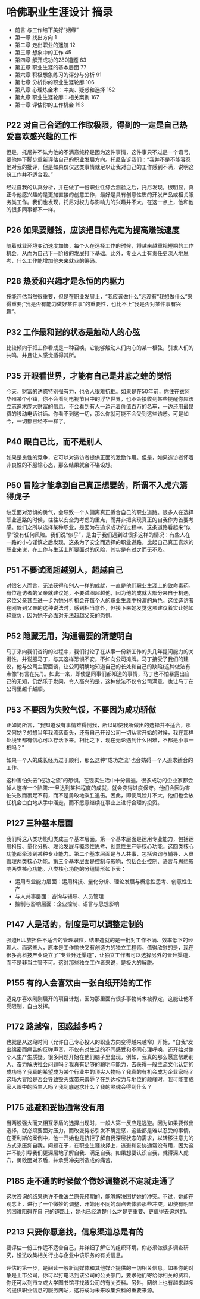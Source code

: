 # 哈佛职业生涯设计 摘录

- 前言 与工作结下美好“姻缘”
- 第一章 找出方向 1
- 第二章 走出职业的迷航 12
- 第三章 想象中的工作 45
- 第四章 解开成功的280道题 63
- 第五章 职业生涯的基本层面 77
- 第六章 积极想象练习的评分与分析 91
- 第七章 分析你的职业生涯轮廓 106
- 第八章 心理炼金术：冲突、疑惑和选择 152
- 第九章 职业生涯轮廓：相关案例 167
- 第十章 评估你的工作机会 193

## P22 对自己合适的工作取极限，得到的一定是自己热爱喜欢感兴趣的工作

但是，托尼并不认为他的不满意纯粹是因为这件事情，这件事只不过是一个讯号，要他停下脚步重新评估自己的职业发展方向。托尼告诉我们：“我并不是不能容忍他对我的批评，但是如果仅仅这类事情就足以让我对自己的工作感到不满，说明这份工作并不适合我。”

经过自我的认真分析，并在做了一份职业性综合测验之后，托尼发现，很明显，真正今他感兴趣的是更加直接的创意工作，最好是具有创意性质的开发产品或相关服务类工作。我们也发现，托尼对权力与影响力的兴趣并不大，在这一点上，他和他的很多同事都不一样。

## P26 如果要赚钱，应该把目标先定为提高赚钱速度

随着就业环境变动速度加快，每个人在选择工作的时候，将越来越重视短期的工作机会，从而为自己下一阶段的发展打下基础。此外，专业人士有责任更深人地思考，什么工作能增加他未来就业的筹码。

## P28 热爱和兴趣才是永恒的内驱力

技能评估当然很重要，但是在职业发展上，“我应该做什么”远没有“我想做什么”来得重要;“我是否有能力做好某件事”的重要性，也比不上“我是否对某件事有兴趣”。

## P32 工作最和谐的状态是触动人的心弦

比较倾向于把工作看成是一种召唤，它能够触动人们内心的某一根弦，引发人们的共鸣，并且让人感觉适得其所。

## P35 开眼看世界，才能有自己是井底之蛙的觉悟

今天，财富的诱惑特别强有力，也令人很难抗拒。如果是在50年前，你住在衣阿华州某个小镇，你不会看到电视节目中的浮华世界，也不会接收到某些提醒你应该立志追求庞大财富的信息，不会看到有人一边开着价值百万的名车，一边还用最昂费的移动电话讲话。你看不到这一切，那么你就可能不会受到这些诱惑。可是如今，一切都已经不一样了。

## P40 跟自己比，而不是别人

如果是良性的竞争，它可以对造访者提供正面的激励作用。但是，如果造访者怀着非良性的不服输心态，那么结果就会不堪设想。

## P50 冒险才能拿到自己真正想要的，所谓不入虎穴焉得虎子

缺乏面对恐惧的勇气，会导致一个人偏离真正适合自己的职业道路。很多人在选择职业道路的时候，往往以安全为考虑的重点，而井非把实现真正的自我作为首要考感。他们之所以选择某种职业，是因为在追求成功的过程中，这条道路看起来“似乎”没有任何风险。我们说“似乎”，是由于我们遇到过很多这样的情况：有些人在一路的小心谨慎之后发现，这条为了安全而选择的职业道路，比起自己真正喜欢的职业来说，在工作与生活上所要面对的风险，其实是有过之而无不及。

## P51 不要试图超越别人，超越自己

对很名人而言，无法获得和别人一样的成就，一直是他们职业生涯上的致命毒药。有位造访者的父亲就建议她，不要试图超越他，因为他的成就大部分来自于机遇，这位父亲甚至进一步为她分析机会在每个人的职业生涯中扮演的角色。这位造访者在刚听到父亲的这种说法时，感到相当意外，但接下来她发觉这项建议着实让她如释重负，因为她不必面对无法超越父亲的恐惧。

## P52 隐藏无用，沟通需要的清楚明白

马丁来向我们咨询的过程中，我们讨论了在从事一份新工作的头几年提问能力的关键性，并说服马丁，与其这样恐惧不安，不如向公司摊牌。马丁接受了我们的建议，他与公司主管面谈，让公司明确地知道自己的长处和自己的缺陷(这种做法有点像“有言在先”)。如此一来，即使是同事们都知道的事情，马丁也不怕暴露出自己的无知，仍然乐于发问。令人高兴的是，这种做法不仅令公司满意，也让马丁在公司里越千越顺。

## P53 不要因为失败气馁，不要因为成功骄傲

正如简所言，“我知道没有事情难得倒我，所以即使我所做出的选择井不适合，那又何妨？想想当年我流落街头，还有自己开设公司一切从零开始的时候，我在那样处境里都有信心可以存活下来。相比之下，现在无论遇到什么困难，不都是小事一桩吗？”

如果一个人的成长经历过于顺利，那么这种“成功之流”也会妨碍一个人追求适合的工作。

这种害怕失去“成功之流”的恐惧，在现实生活中十分普遍。很多成功的企业家都会掉人这样一个陷阱:一旦达到某种程度的成就，就会变得过度保守。他们会因为害怕失败而裹足不前，而不是勇敢地乘胜追击。因此，即使风险并不大，他们也会放任机会白白地从手中溜走，而不愿意继续在事业上进行合理的投资。

## P127 三种基本层面

我们将这八类功能归类成三个基本层面。第一个基本层面是运用专业能力，包括运用科技、量化分析、理论发展与概念性思考、创意性生产等核心功能。这四类核心功能都牵涉到某种专业能力。第二个基本层面是与人共事，包括咨询与辅导、人员管理两类核心功能。第三个基本层面是控制与影响，包括企业控制、语言与思想影响两类核心功能。八类核心功能的分组情形如下表：

- 运用专业能力层面：运用科技、量化分析、理论发展与概念性思考、创意性生产
- 与人共事层面：咨询与辅导、人员管理
- 控制与影响层面：企业控制、语言与思想影响

## P147 人是活的，制度是可以调整定制的

强迫HLL族担任不适合的管理职位，结果造就的是一批对工作不满、效率低下的经理人。而这些人，原本是工作愉快又有创造力的独立工程师。值得欣慰的是，现在很多高科技产业设立了“专业升迁渠道”，让独立工作者可以选择另外的晋升渠道，而不是非当主管不可。这对那些独立工作者来说，是极大的解脱。

## P155 有的人会喜欢由一张白纸开始的工作

迈克尔喜欢刚刚展开的项目计划，因为那里面有很多事物尚木被界定，这能让他不受限制，自由发挥。

## P172 路越窄，困惑越多吗？

也就是从这段时间（允许自己专心投人的职业方向变得越来越窄）开始，“自我”发出绵密而痛苦的反弹声音，不仅有对生活的不同感受和不同心理呼唤，还开始对整个人生产生质疑。很多问题开始在他们脑子里出现，例如，我真的那么愿意帮助别人、奋力解决社会问题吗？我真有足够的聪明与能力，去获得一般主流文化认定的成功吗？我真的希望成为某个行业中的顶尖人物吗？我真的有机会成为企业家吗？这场大冒险是否会导致毁灭或带来羞辱？在到达权力与地位的颠峰时，我可能变成家人眼中的陌生人吗？我到底追求什么？我的灵魂会得到什么？

## P175 逃避和妥协通常没有用

当两股强大而又相互矛盾的选择出现时，一般人第一反应是逃避。因为如果要做出选择，就必须要面对压力，而改变势必引发不确定感，这些都是难以忍受的事情。在亚利斯的案例中，他一开始也是抗拒了解自我深层状态的需求，以转移注意力的方式来压抑自我。问题在于，在职业生涯抉择上，逃避和妥协通常没有用，因为这并不能引导我们更深层地了解自我、满足自我。如果想要认识自我，就得深人虎穴，勇敢面对矛盾，并承受冲突所造成的痛苦。

## P185 走不通的时候做个微妙调整说不定就走通了

这次咨询的结果也许不像法兰原先预期的，能够解决困扰她的冲突。不过，她却在观念上，进行了一个微妙的调整，开始用不同的观点去体验那些冲突。即使有明显的困难阻碍在自
己的道路上，她也已经清楚什么才是更重要、更值得去追求的。

## P213 只要你愿意找，信息渠道总是有的

要评估一份工作适不适合自己，并详细了解它的组织环境，你必须做很多调查研究，设法收集相关行业与企业中该职务的有关信息。

评估的第一步，是阅读一般新闻媒体和其他媒介提供的一切相关信息。如果你的对象是上市公司，你可以打电话到该公司的公关部门，要求他们寄给你相关的资料。你还可以到市立或大学图书馆寻找该公司的有关资料。另外，网络上也有越来越多的提供职业信息的服务网站，这将成为未来收集资料的重要来源。
